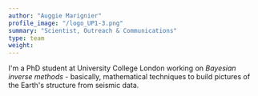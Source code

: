 ```yaml
---
author: "Auggie Marignier"
profile_image: "/logo_UP1-3.png"
summary: "Scientist, Outreach & Communications"
type: team
weight:
---
```


I'm a PhD student at University College London working on _Bayesian inverse methods_ - basically, mathematical techniques to build pictures of the Earth's structure from seismic data.

